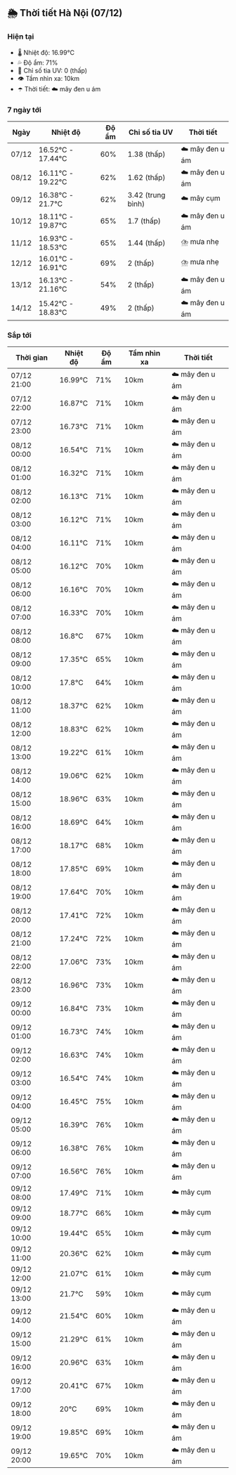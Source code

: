 ## 🌦️ Thời tiết Hà Nội (07/12)

### Hiện tại

- 🌡️ Nhiệt độ: 16.99℃
- 💦 Độ ẩm: 71%
- 🌟 Chỉ số tia UV: 0 (thấp)
- 👁️ Tầm nhìn xa: 10km
- ☂️ Thời tiết: ☁️ mây đen u ám

### 7 ngày tới

| Ngày | Nhiệt độ | Độ ẩm | Chỉ số tia UV | Thời tiết |
| --- | --- | --- | --- | --- |
| 07/12 | 16.52℃ - 17.44℃ | 60% | 1.38 (thấp) | ☁️ mây đen u ám |
| 08/12 | 16.11℃ - 19.22℃ | 62% | 1.62 (thấp) | ☁️ mây đen u ám |
| 09/12 | 16.38℃ - 21.7℃ | 62% | 3.42 (trung bình) | ☁️ mây cụm |
| 10/12 | 18.11℃ - 19.87℃ | 65% | 1.7 (thấp) | ☁️ mây đen u ám |
| 11/12 | 16.93℃ - 18.53℃ | 65% | 1.44 (thấp) | ⛈️ mưa nhẹ |
| 12/12 | 16.01℃ - 16.91℃ | 69% | 2 (thấp) | ⛈️ mưa nhẹ |
| 13/12 | 16.13℃ - 21.16℃ | 54% | 2 (thấp) | ☁️ mây đen u ám |
| 14/12 | 15.42℃ - 18.83℃ | 49% | 2 (thấp) | ☁️ mây đen u ám |

### Sắp tới

| Thời gian | Nhiệt độ | Độ ẩm | Tầm nhìn xa | Thời tiết |
| --- | --- | --- | --- | --- |
| 07/12 21:00 | 16.99℃ | 71% | 10km | ☁️ mây đen u ám |
| 07/12 22:00 | 16.87℃ | 71% | 10km | ☁️ mây đen u ám |
| 07/12 23:00 | 16.73℃ | 71% | 10km | ☁️ mây đen u ám |
| 08/12 00:00 | 16.54℃ | 71% | 10km | ☁️ mây đen u ám |
| 08/12 01:00 | 16.32℃ | 71% | 10km | ☁️ mây đen u ám |
| 08/12 02:00 | 16.13℃ | 71% | 10km | ☁️ mây đen u ám |
| 08/12 03:00 | 16.12℃ | 71% | 10km | ☁️ mây đen u ám |
| 08/12 04:00 | 16.11℃ | 71% | 10km | ☁️ mây đen u ám |
| 08/12 05:00 | 16.12℃ | 70% | 10km | ☁️ mây đen u ám |
| 08/12 06:00 | 16.16℃ | 70% | 10km | ☁️ mây đen u ám |
| 08/12 07:00 | 16.33℃ | 70% | 10km | ☁️ mây đen u ám |
| 08/12 08:00 | 16.8℃ | 67% | 10km | ☁️ mây đen u ám |
| 08/12 09:00 | 17.35℃ | 65% | 10km | ☁️ mây đen u ám |
| 08/12 10:00 | 17.8℃ | 64% | 10km | ☁️ mây đen u ám |
| 08/12 11:00 | 18.37℃ | 62% | 10km | ☁️ mây đen u ám |
| 08/12 12:00 | 18.83℃ | 62% | 10km | ☁️ mây đen u ám |
| 08/12 13:00 | 19.22℃ | 61% | 10km | ☁️ mây đen u ám |
| 08/12 14:00 | 19.06℃ | 62% | 10km | ☁️ mây đen u ám |
| 08/12 15:00 | 18.96℃ | 63% | 10km | ☁️ mây đen u ám |
| 08/12 16:00 | 18.69℃ | 64% | 10km | ☁️ mây đen u ám |
| 08/12 17:00 | 18.17℃ | 68% | 10km | ☁️ mây đen u ám |
| 08/12 18:00 | 17.85℃ | 69% | 10km | ☁️ mây đen u ám |
| 08/12 19:00 | 17.64℃ | 70% | 10km | ☁️ mây đen u ám |
| 08/12 20:00 | 17.41℃ | 72% | 10km | ☁️ mây đen u ám |
| 08/12 21:00 | 17.24℃ | 72% | 10km | ☁️ mây đen u ám |
| 08/12 22:00 | 17.06℃ | 73% | 10km | ☁️ mây đen u ám |
| 08/12 23:00 | 16.96℃ | 73% | 10km | ☁️ mây đen u ám |
| 09/12 00:00 | 16.84℃ | 73% | 10km | ☁️ mây đen u ám |
| 09/12 01:00 | 16.73℃ | 74% | 10km | ☁️ mây đen u ám |
| 09/12 02:00 | 16.63℃ | 74% | 10km | ☁️ mây đen u ám |
| 09/12 03:00 | 16.54℃ | 74% | 10km | ☁️ mây đen u ám |
| 09/12 04:00 | 16.45℃ | 75% | 10km | ☁️ mây đen u ám |
| 09/12 05:00 | 16.39℃ | 76% | 10km | ☁️ mây đen u ám |
| 09/12 06:00 | 16.38℃ | 76% | 10km | ☁️ mây đen u ám |
| 09/12 07:00 | 16.56℃ | 76% | 10km | ☁️ mây đen u ám |
| 09/12 08:00 | 17.49℃ | 71% | 10km | ☁️ mây cụm |
| 09/12 09:00 | 18.77℃ | 66% | 10km | ☁️ mây cụm |
| 09/12 10:00 | 19.44℃ | 65% | 10km | ☁️ mây cụm |
| 09/12 11:00 | 20.36℃ | 62% | 10km | ☁️ mây cụm |
| 09/12 12:00 | 21.07℃ | 61% | 10km | ☁️ mây cụm |
| 09/12 13:00 | 21.7℃ | 59% | 10km | ☁️ mây cụm |
| 09/12 14:00 | 21.54℃ | 60% | 10km | ☁️ mây đen u ám |
| 09/12 15:00 | 21.29℃ | 61% | 10km | ☁️ mây đen u ám |
| 09/12 16:00 | 20.96℃ | 63% | 10km | ☁️ mây đen u ám |
| 09/12 17:00 | 20.41℃ | 67% | 10km | ☁️ mây đen u ám |
| 09/12 18:00 | 20℃ | 69% | 10km | ☁️ mây đen u ám |
| 09/12 19:00 | 19.85℃ | 69% | 10km | ☁️ mây đen u ám |
| 09/12 20:00 | 19.65℃ | 70% | 10km | ☁️ mây đen u ám |
